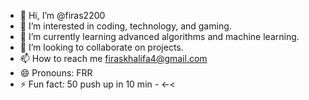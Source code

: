 - 👋 Hi, I’m @firas2200
- 👀 I’m interested in coding, technology, and gaming.
- 🌱 I’m currently learning advanced algorithms and machine learning.
- 💞️ I’m looking to collaborate on projects.
- 📫 How to reach me firaskhalifa4@gmail.com
- 😄 Pronouns: FRR
- ⚡ Fun fact: 50 push up in 10 min *-* <-<

<!---
firas2200/firas2200 is a ✨ special ✨ repository because its `README.md` (this file) appears on your GitHub profile.
You can click the Preview link to take a look at your changes.
--->
